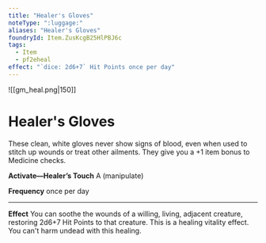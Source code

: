 ```yaml
---
title: "Healer's Gloves"
noteType: ":luggage:"
aliases: "Healer's Gloves"
foundryId: Item.ZusKcgB25HlPBJ6c
tags:
  - Item
  - pf2eheal
effect: "`dice: 2d6+7` Hit Points once per day"
---
```

![[gm_heal.png|150]]
# Healer's Gloves

These clean, white gloves never show signs of blood, even when used to stitch up wounds or treat other ailments. They give you a +1 item bonus to Medicine checks.

**Activate—Healer’s Touch** A (manipulate)

**Frequency** once per day

* * *

**Effect** You can soothe the wounds of a willing, living, adjacent creature, restoring 2d6+7 Hit Points to that creature. This is a healing vitality effect. You can't harm undead with this healing.
